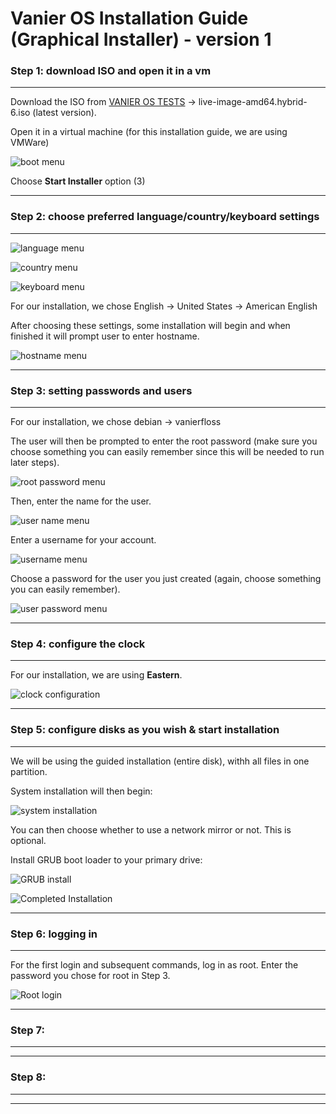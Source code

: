 # Vanier OS Installation Guide (Graphical Installer) - version 1

### Step 1: download ISO and open it in a vm 

-------------------------------------------------------

Download the ISO from [VANIER OS TESTS](https://drive.google.com/drive/folders/1vn8E_Y-FxO9s4X-_mcH4Xkb1Z5cetZEE?usp=sharing) -> live-image-amd64.hybrid-6.iso (latest version). <br>

Open it in a virtual machine (for this installation guide, we are using VMWare) <br>

<img src = "images/bootmenu.png" alt = "boot menu" /> <br>

Choose <b>Start Installer</b> option (3)

-------------------------------------------------------

### Step 2: choose preferred language/country/keyboard settings

-------------------------------------------------------

<img src = "images/language.png" alt = "language menu" /> <br>

<img src = "images/country.png" alt = "country menu" /> <br>

<img src = "images/keyboard.png" alt = "keyboard menu" /> <br>

For our installation, we chose English -> United States -> American English <br>

After choosing these settings, some installation will begin and when finished it will prompt user to enter hostname. <br>

<img src = "images/hostname.png" alt = "hostname menu" /> <br>

-------------------------------------------------------

### Step 3: setting passwords and users

-------------------------------------------------------

For our installation, we chose debian -> vanierfloss <br>

The user will then be prompted to enter the root password (make sure you choose something you can easily remember since this will be needed to run later steps). <br>

<img src = "images/rootpassword.png" alt = "root password menu" /> <br>

Then, enter the name for the user. <br>

<img src = "images/username.png" alt = "user name menu" /> <br>

Enter a username for your account. <br>

<img src = "images/username2.png" alt = "username menu" /> <br>

Choose a password for the user you just created (again, choose something you can easily remember). <br>

<img src = "images/userpassword.png" alt = "user password menu" /> <br>

-------------------------------------------------------

### Step 4: configure the clock

-------------------------------------------------------

For our installation, we are using <b>Eastern</b>. <br>

<img src = "images/clock.png" alt = "clock configuration" /> <br>

-------------------------------------------------------

### Step 5: configure disks as you wish & start installation

-------------------------------------------------------

We will be using the guided installation (entire disk), withh all files in one partition. <br>

System installation will then begin: <br>

<img src = "images/systeminstallation1.png" alt = "system installation" /> <br>

You can then choose whether to use a network mirror or not. This is optional.<br>

Install GRUB boot loader to your primary drive: <br>

<img src = "images/grub.png" alt = "GRUB install" /> <br>

<img src = "images/completedinstallation.png" alt = "Completed Installation" /> <br>

-------------------------------------------------------

### Step 6: logging in

-------------------------------------------------------

For the first login and subsequent commands, log in as root. Enter the password you chose for root in Step 3. <br>

<img src = "images/login1.png" alt = "Root login" /> <br>

-------------------------------------------------------

### Step 7: 

-------------------------------------------------------

-------------------------------------------------------

### Step 8:

-------------------------------------------------------

-------------------------------------------------------




